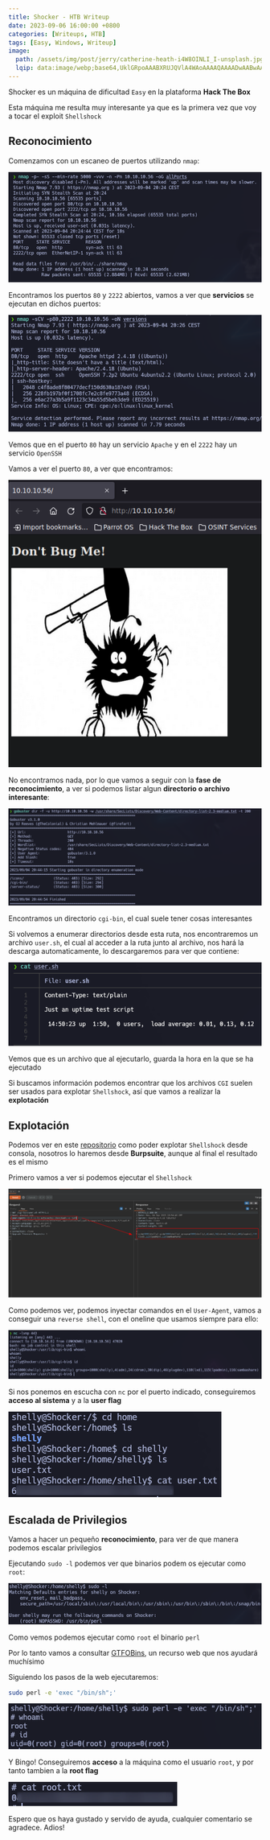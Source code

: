 ```yaml
---
title: Shocker - HTB Writeup
date: 2023-09-06 16:00:00 +0800
categories: [Writeups, HTB]
tags: [Easy, Windows, Writeup]
image:
  path: /assets/img/post/jerry/catherine-heath-i4W8OINLI_I-unsplash.jpg
  lqip: data:image/webp;base64,UklGRpoAAABXRUJQVlA4WAoAAAAQAAAADwAABwAAQUxQSDIAAAARL0AmbZurmr57yyIiqE8oiG0bejIYEQTgqiDA9vqnsUSI6H+oAERp2HZ65qP/VIAWAFZQOCBCAAAA8AEAnQEqEAAIAAVAfCWkAALp8sF8rgRgAP7o9FDvMCkMde9PK7euH5M1m6VWoDXf2FkP3BqV0ZYbO6NA/VFIAAAA
---
```


Shocker es un máquina de dificultad ```Easy``` en la plataforma **Hack The Box**

Esta máquina me resulta muy interesante ya que es la primera vez que voy a tocar el exploit ```Shellshock```

## **Reconocimiento**

Comenzamos con un escaneo de puertos utilizando ```nmap```:

![img](/assets/img/post/shocker/626f4269-71bd-4a1b-a55e-c2b827453f41.png)

Encontramos los puertos ```80``` y ```2222``` abiertos, vamos a ver que **servicios** se ejecutan en dichos puertos:

![img](/assets/img/post/shocker/7e3b09ac-648b-4229-b80d-2c105154baed.png)

Vemos que en el puerto ```80``` hay un servicio ```Apache``` y en el ```2222``` hay un servicio ```OpenSSH```

Vamos a ver el puerto ```80```, a ver que encontramos:

![img](/assets/img/post/shocker/1f0f0165-25ee-41ae-8baf-7b3b786a9068.png)

No encontramos nada, por lo que vamos a seguir con la **fase de reconocimiento**, a ver si podemos listar algun **directorio o archivo interesante**:

![img](/assets/img/post/shocker/c24da344-a70e-43f5-a53a-404137e1c77a.png)

Encontramos un directorio ```cgi-bin```, el cual suele tener cosas interesantes

Si volvemos a enumerar directorios desde esta ruta, nos encontraremos un archivo ```user.sh```, el cual al acceder a la ruta junto al archivo, nos hará la descarga automaticamente, lo descargaremos para ver que contiene:

![img](/assets/img/post/shocker/eb179a12-d186-4a41-b0f0-acd32adf742e.png)

Vemos que es un archivo que al ejecutarlo, guarda la hora en la que se ha ejecutado

Si buscamos información podemos encontrar que los archivos ```CGI``` suelen ser usados para explotar ```Shellshock```, así que vamos a realizar la **explotación**

## **Explotación**

Podemos ver en este [repositorio](https://github.com/opsxcq/exploit-CVE-2014-6271) como poder explotar ```Shellshock``` desde consola, nosotros lo haremos desde **Burpsuite**, aunque al final el resultado es el mismo

Primero vamos a ver si podemos ejecutar el ```Shellshock```

![img](/assets/img/post/shocker/a287c41c-c780-42bb-b2f0-12015947b21b.png)

Como podemos ver, podemos inyectar comandos en el ```User-Agent```, vamos a conseguir una ```reverse shell```, con el oneline que usamos siempre para ello:

![img](/assets/img/post/shocker/3f8fb66f-9696-4160-8938-e07203953664.png)

Si nos ponemos en escucha con ```nc``` por el puerto indicado, conseguiremos **acceso al sistema** y a la **user flag**

![img](/assets/img/post/shocker/fb2428ff-0267-4e82-a421-4e9e9fdae12b.png)

## **Escalada de Privilegios**

Vamos a hacer un pequeño **reconocimiento**, para ver de que manera podemos escalar privilegios

Ejecutando ```sudo -l``` podemos ver que binarios podem os ejecutar como ```root```:

![img](/assets/img/post/shocker/06d78087-6e38-4455-b2dd-91e65d6dbb54.png)

Como vemos podemos ejecutar como ```root``` el binario ```perl```

Por lo tanto vamos a consultar [GTFOBins](https://gtfobins.github.io/), un recurso web que nos ayudará muchísimo

Siguiendo los pasos de la web ejecutaremos:

```bash
sudo perl -e 'exec "/bin/sh";'
```

![img](/assets/img/post/shocker/3e8fa848-ab6e-4e04-b9d1-cd40fe6b7c32.png)

Y Bingo! Conseguiremos **acceso** a la máquina como el usuario ```root```, y por tanto tambien a la **root flag**

![img](/assets/img/post/shocker/9b6268d5-3382-4ca6-b470-c96c5f9acfc6.png)

Espero que os haya gustado y servido de ayuda, cualquier comentario se agradece. Adios!